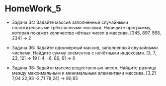 # HomeWork_5

* Задача 34: Задайте массив заполненный случайными положительными трёхзначными числами. Напишите программу, которая покажет количество чётных чисел в массиве.
[345, 897, 568, 234] -> 2

* Задача 36: Задайте одномерный массив, заполненный случайными числами. Найдите сумму элементов с нечётными индексами.
[3, 7, 23, 12] -> 19
[-4, -6, 89, 6] -> 0

* Задача 38: Задайте массив вещественных чисел. Найдите разницу между максимальным и минимальным элементами массива.
[3,21 7,04 22,93 -2,71 78,24] -> 80,95
